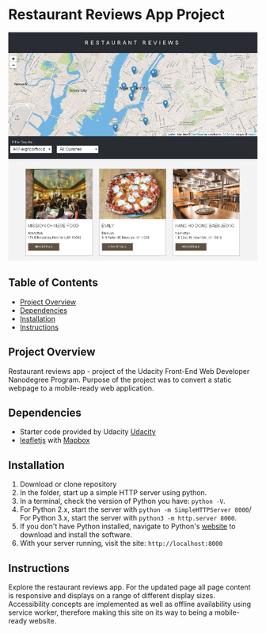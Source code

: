 # Restaurant Reviews App Project

<img src="img/app_screenshot.JPG" alt="Project Screenshot">

## Table of Contents
* [Project Overview](#project-overview)
* [Dependencies](#dependencies)
* [Installation](#installation)
* [Instructions](#instructions)

## Project Overview
Restaurant reviews app - project of the Udacity Front-End Web Developer Nanodegree Program.
Purpose of the project was to convert a static webpage to a mobile-ready web application.

## Dependencies
* Starter code provided by Udacity [Udacity](https://github.com/udacity/mws-restaurant-stage-1)
* [leafletjs](https://leafletjs.com/) with [Mapbox](https://www.mapbox.com/)

## Installation
1.  Download or clone repository
2.  In the folder, start up a simple HTTP server using python.
3.  In a terminal, check the version of Python you have: `python -V`.
4.  For Python 2.x, start the server with `python -m SimpleHTTPServer 8000`/ For Python 3.x, start the server with `python3 -m http.server 8000`.
5.  If you don't have Python installed, navigate to Python's [website](https://www.python.org/) to download and install the software.
6.  With your server running, visit the site: `http://localhost:8000`

## Instructions
Explore the restaurant reviews app. For the updated page all page content is responsive and displays on a range of different display sizes. Accessibility concepts are implemented as well as offline availability using service worker, therefore making this site on its way to being a mobile-ready website.
